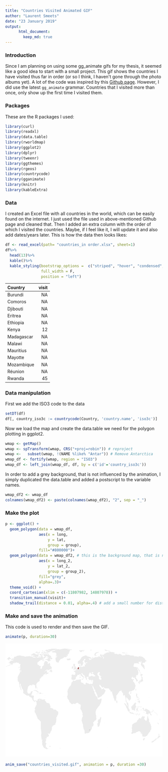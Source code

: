 ```yaml
---
title: "Countries Visited Animated GIF"
author: "Laurent Smeets"
date: "23 January 2019"
output:  
      html_document:  
        keep_md: true  
---
```


### Introduction
Since I am planning on using some gg_animate gifs for my thesis, it seemed like a good idea to start with a small project. This gif shows the countries I have visited thus far in order (or so I think, I haven't gone through the photo albums yet). A lot of the code was inspired by this [Github page](https://gist.github.com/rafapereirabr/0d68f7ccfc3af1680c4c8353cf9ab345#file-life_expect_world_map_gif-md). However, I did use the latest `gg_animate` grammar. Countries that I visited more than once, only show up the first time I visited them.

### Packages

These are the R packages I used:

```r
library(curl)
library(readxl)
library(data.table)
library(rworldmap)
library(ggplot2)
library(dplyr)
library(tweenr)
library(ggthemes)
library(rgeos)
library(countrycode)
library(gganimate)
library(knitr)
library(kableExtra)
```


### Data
I created an Excel file with all countries in the world, which can be easily found on the internet. I just used the file used in above-mentioned Github page and cleaned that. Then I added an extra column with the order of which I visited the countries. Maybe, if I feel like it, I will update it and also add dates/years later. This is how the data then looks likes:


```r
df <- read_excel(path= "countries_in order.xlsx", sheet=1)
df%>%
  head(13)%>%
  kable()%>%
  kable_styling(bootstrap_options =  c("striped", "hover", "condensed", "responsive"),
                full_width = F,
                position = "left")
```

<table class="table table-striped table-hover table-condensed table-responsive" style="width: auto !important; ">
 <thead>
  <tr>
   <th style="text-align:left;"> Country </th>
   <th style="text-align:right;"> visit </th>
  </tr>
 </thead>
<tbody>
  <tr>
   <td style="text-align:left;"> Burundi </td>
   <td style="text-align:right;"> NA </td>
  </tr>
  <tr>
   <td style="text-align:left;"> Comoros </td>
   <td style="text-align:right;"> NA </td>
  </tr>
  <tr>
   <td style="text-align:left;"> Djibouti </td>
   <td style="text-align:right;"> NA </td>
  </tr>
  <tr>
   <td style="text-align:left;"> Eritrea </td>
   <td style="text-align:right;"> NA </td>
  </tr>
  <tr>
   <td style="text-align:left;"> Ethiopia </td>
   <td style="text-align:right;"> NA </td>
  </tr>
  <tr>
   <td style="text-align:left;"> Kenya </td>
   <td style="text-align:right;"> 12 </td>
  </tr>
  <tr>
   <td style="text-align:left;"> Madagascar </td>
   <td style="text-align:right;"> NA </td>
  </tr>
  <tr>
   <td style="text-align:left;"> Malawi </td>
   <td style="text-align:right;"> NA </td>
  </tr>
  <tr>
   <td style="text-align:left;"> Mauritius </td>
   <td style="text-align:right;"> NA </td>
  </tr>
  <tr>
   <td style="text-align:left;"> Mayotte </td>
   <td style="text-align:right;"> NA </td>
  </tr>
  <tr>
   <td style="text-align:left;"> Mozambique </td>
   <td style="text-align:right;"> NA </td>
  </tr>
  <tr>
   <td style="text-align:left;"> Réunion </td>
   <td style="text-align:right;"> NA </td>
  </tr>
  <tr>
   <td style="text-align:left;"> Rwanda </td>
   <td style="text-align:right;"> 45 </td>
  </tr>
</tbody>
</table>

### Data manipulation

First we add the ISO3 code to the data

```r
setDT(df)
df[, country_iso3c := countrycode(Country, 'country.name', 'iso3c')]
```

Now we load the map and create the data.table we need for the polygon plotting in ggplot2.

```r
wmap <- getMap()
wmap <- spTransform(wmap, CRS("+proj=robin")) # reproject
wmap <-   subset(wmap, !(NAME %like% "Antar")) # Remove Antarctica
wmap_df <- fortify(wmap, region = "ISO3")
wmap_df <- left_join(wmap_df, df, by = c('id'='country_iso3c'))
```

In order to add a grey background, that is not influenced by the animation, I simply duplicated the data.table and added a postscript to the variable names.

```r
wmap_df2 <- wmap_df
colnames(wmap_df2) <- paste(colnames(wmap_df2), "2", sep = "_")
```


### Make the plot

```r
p <- ggplot() +
  geom_polygon(data = wmap_df, 
               aes(x = long,
                   y = lat,
                   group = group),
               fill="#800000")+
  geom_polygon(data = wmap_df2, # this is the background map, that is not influenced by the animated part of the gif
               aes(x = long_2,
                   y = lat_2,
                   group = group_2),
               fill="grey",
               alpha=.3)+
  theme_void() +
  coord_cartesian(xlim = c(-11807982, 14807978)) +
  transition_manual(visit)+
  shadow_trail(distance = 0.01, alpha=.4) # add a small number for distance, to make all visited countries show.
```

### Make and save the animation

This code is used to render and then save the GIF.

```r
animate(p, duration=30)
```

![](visited_countries_files/figure-html/unnamed-chunk-7-1.gif)<!-- -->

```r
anim_save("countries_visited.gif", animation = p, duration =30)
```


